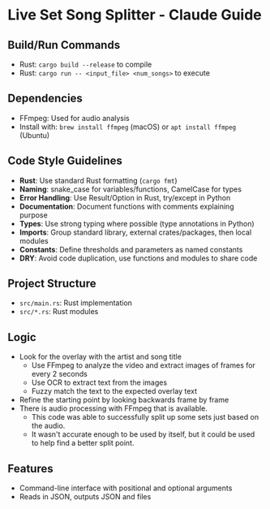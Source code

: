 # Live Set Song Splitter - Claude Guide

## Build/Run Commands
- Rust: `cargo build --release` to compile
- Rust: `cargo run -- <input_file> <num_songs>` to execute

## Dependencies
- FFmpeg: Used for audio analysis
- Install with: `brew install ffmpeg` (macOS) or `apt install ffmpeg` (Ubuntu)

## Code Style Guidelines
- **Rust**: Use standard Rust formatting (`cargo fmt`)
- **Naming**: snake_case for variables/functions, CamelCase for types
- **Error Handling**: Use Result/Option in Rust, try/except in Python
- **Documentation**: Document functions with comments explaining purpose
- **Types**: Use strong typing where possible (type annotations in Python)
- **Imports**: Group standard library, external crates/packages, then local modules
- **Constants**: Define thresholds and parameters as named constants
- **DRY**: Avoid code duplication, use functions and modules to share code

## Project Structure
- `src/main.rs`: Rust implementation
- `src/*.rs`: Rust modules

## Logic

- Look for the overlay with the artist and song title
  - Use FFmpeg to analyze the video and extract images of frames for every 2 seconds
  - Use OCR to extract text from the images
  - Fuzzy match the text to the expected overlay text
- Refine the starting point by looking backwards frame by frame
- There is audio processing with FFmpeg that is available.
  - This code was able to successfully split up some sets just based on the audio.
  - It wasn't accurate enough to be used by itself, but it could be used to help find a better split point.

## Features

- Command-line interface with positional and optional arguments
- Reads in JSON, outputs JSON and files
